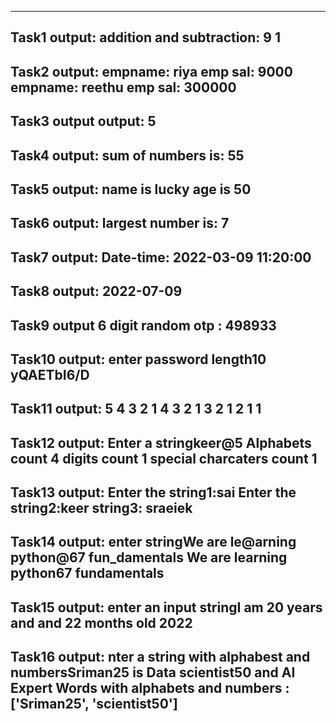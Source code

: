 --------------------
Task1 output:
addition and subtraction: 9 1
---------------------
Task2 output:
empname: riya
emp sal: 9000
empname: reethu
emp sal: 300000
----------------------
Task3 output
output: 5
----------------------
Task4 output:
sum of numbers is: 55
----------------------
Task5 output:
name is lucky
age is 50
----------------------
Task6 output:
largest number is: 7
----------------------
Task7 output:
Date-time: 2022-03-09 11:20:00
-----------------------
Task8 output:
2022-07-09
-----------------------
Task9 output
6 digit random otp : 498933
------------------------
Task10 output:
enter password length10
yQAETbI6/D
-----------------------
Task11 output:
5 4 3 2 1 
4 3 2 1 
3 2 1 
2 1 
1 
------------------------
Task12 output:
Enter a stringkeer@5
Alphabets count 4 digits count 1 special charcaters count 1
------------------------
Task13 output:
Enter the string1:sai
Enter the string2:keer
string3: sraeiek
------------------------
Task14 output:
enter stringWe are le@arning python@67 fun_da**mentals**
We are learning python67 fundamentals
-------------------------
Task15 output:
enter an input stringI am 20 years and and 22 months old
2022
-----------------------------
Task16 output:
nter a string with alphabest and numbersSriman25 is Data scientist50 and AI Expert
Words with alphabets and numbers : ['Sriman25', 'scientist50']
------------------------------



